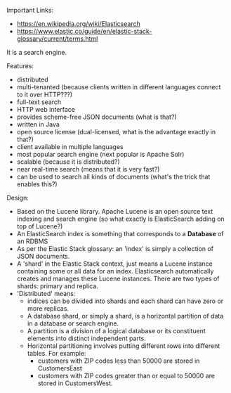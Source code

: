 Important Links:
- https://en.wikipedia.org/wiki/Elasticsearch
- https://www.elastic.co/guide/en/elastic-stack-glossary/current/terms.html

It is a search engine.

Features:
- distributed
- multi-tenanted (because clients written in different languages connect to it over HTTP???)
- full-text search
- HTTP web interface
- provides scheme-free JSON documents (what is that?)
- written in Java
- open source license (dual-licensed, what is the advantage exactly in that?)
- client available in multiple languages
- most popular search engine (next popular is Apache Solr)
- scalable (because it is distributed?)
- near real-time search (means that it is very fast?)
- can be used to search all kinds of documents (what's the trick that enables this?)

Design:
- Based on the Lucene library. Apache Lucene is an open source text indexing and search engine (so what exactly is ElasticSearch adding on top of Lucene?)
- An ElasticSearch index is something that corresponds to a **Database** of an RDBMS
- As per the Elastic Stack glossary: an 'index' is simply a collection of JSON documents.
- A 'shard' in the Elastic Stack context, just means a Lucene instance containing some or all data for an index. Elasticsearch automatically creates and manages these Lucene instances. There are two types of shards: primary and replica. 
- 'Distributed' means:
   - indices can be divided into shards and each shard can have zero or more replicas. 
   - A database shard, or simply a shard, is a horizontal partition of data in a database or search engine. 
   - A partition is a division of a logical database or its constituent elements into distinct independent parts. 
   - Horizontal partitioning involves putting different rows into different tables. 
      For example:
      - customers with ZIP codes less than 50000 are stored in CustomersEast 
      - customers with ZIP codes greater than or equal to 50000 are stored in CustomersWest.
